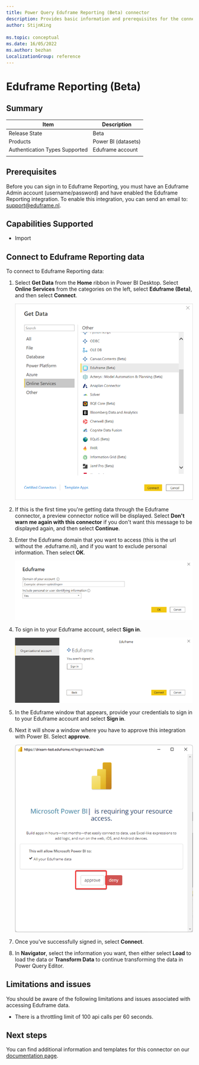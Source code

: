 ```yaml
---
title: Power Query Eduframe Reporting (Beta) connector
description: Provides basic information and prerequisites for the connector, descriptions of the optional input parameters, and discusses limitations and issues you might encounter.
author: StijnKing

ms.topic: conceptual
ms.date: 16/05/2022
ms.author: bezhan
LocalizationGroup: reference
---
```


# Eduframe Reporting (Beta)
 
## Summary

| Item | Description |
| ---- | ----------- |
| Release State | Beta |
| Products | Power BI (datasets) |
| Authentication Types Supported | Eduframe account |
| | |

## Prerequisites
Before you can sign in to Eduframe Reporting, you must have an Eduframe Admin account (username/password) and have enabled the Eduframe Reporting integration. To enable this integration, you can send an email to: support@eduframe.nl.

 
## Capabilities Supported
* Import

## Connect to Eduframe Reporting data

To connect to Eduframe Reporting data:

1. Select **Get Data** from the **Home** ribbon in Power BI Desktop. Select **Online Services** from the categories on the left, select **Eduframe (Beta)**, and then select **Connect**.

   ![Image with Online Services category and the Eduframe connector highlighted.](./media/eduframe-reporting/get-eduframe-data.png)

2. If this is the first time you're getting data through the Eduframe connector, a preview connector notice will be displayed. Select **Don't warn me again with this connector** if you don't want this message to be displayed again, and then select **Continue**.

3. Enter the Eduframe domain that you want to access (this is the url without the .eduframe.nl), and if you want to exclude personal information. Then select **OK**.

   ![Image with Eduframe domain filled out and ready to select OK](./media/eduframe-reporting/eduframe-domain.png)

4. To sign in to your Eduframe account, select **Sign in**.

   ![Image with Eduframe account highlighted, and showing the sign in button.](./media/eduframe-reporting/eduframe-sign-in.png)

5. In the Eduframe window that appears, provide your credentials to sign in to your Eduframe account and select **Sign in**.

6. Next it will show a window where you have to approve this integration with Power BI. Select **approve**.

   ![Image with the power BI integration approval.](./media/eduframe-reporting/eduframe-approve.png)

7. Once you've successfully signed in, select **Connect**.

8. In **Navigator**, select the information you want, then either select **Load** to load the data or **Transform Data** to continue transforming the data in Power Query Editor.

## Limitations and issues

You should be aware of the following limitations and issues associated with accessing Eduframe data.

* There is a throttling limit of 100 api calls per 60 seconds.

## Next steps

You can find additional information and templates for this connector on our [documentation page](https://drieam.github.io/EduFramePowerBiConnector/).